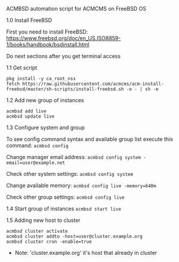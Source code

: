 ACMBSD automation script for ACMCMS on FreeBSD OS

1.0 Install FreeBSD

First you need to install FreeBSD: https://www.freebsd.org/doc/en_US.ISO8859-1/books/handbook/bsdinstall.html

Do next sections after you get terminal access

1.1 Get script

```
pkg install -y ca_root_nss
fetch https://raw.githubusercontent.com/acmcms/acm-install-freebsd/master/sh-scripts/install-freebsd.sh -o - | sh -e
```

1.2 Add new group of instances
```
acmbsd add live
acmbsd update live
```

1.3 Configure system and group

To see config command syntax and available group list execute this command:
`acmbsd config`

Change manager email address:
`acmbsd config system -email=user@example.net`

Check other system settings:
`acmbsd config system`

Change available memory:
`acmbsd config live -memory=640m`

Check other group settings:
`acmbsd config live`

1.4 Start group of instances
`acmbsd start live`

1.5 Adding new host to cluster
```
acmbsd cluster activate
acmbsd cluster addto -host=user@cluster.example.org
acmbsd cluster cron -enable=true
```
* Note: 'cluster.example.org' it's host that already in cluster

